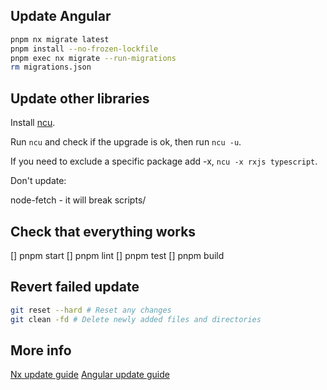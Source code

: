 ## Update Angular

```bash
pnpm nx migrate latest
pnpm install --no-frozen-lockfile
pnpm exec nx migrate --run-migrations
rm migrations.json
```

## Update other libraries

Install [ncu](https://www.npmjs.com/package/npm-check-updates).

Run `ncu` and check if the upgrade is ok, then run `ncu -u`.

If you need to exclude a specific package add -x, `ncu -x rxjs typescript`.

Don't update:

node-fetch - it will break scripts/

## Check that everything works

[] pnpm start
[] pnpm lint
[] pnpm test
[] pnpm build

## Revert failed update

```bash
git reset --hard # Reset any changes
git clean -fd # Delete newly added files and directories
```

## More info

[Nx update guide](https://nx.dev/latest/angular/core-concepts/updating-nx)
[Angular update guide](https://update.angular.io/)

